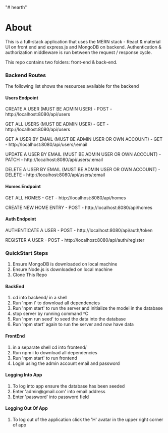 "# hearth" 

<h1> About </h1>

This is a full-stack application that uses the MERN stack - React & material UI on front end and express.js and MongoDB on backend. Authentication & authorization
middleware is run between the request / response cycle.

This repo contains two folders: front-end & back-end.

<h3> Backend Routes </h3>

The following list shows the resources available for the backend

<h4> Users Endpoint </h4>

<p> CREATE A USER (MUST BE ADMIN USER) - POST -  http://localhost:8080/api/users  </p>
<p> GET ALL USERS (MUST BE ADMIN USER)  - GET -  http://localhost:8080/api/users </p>
<p> GET A USER BY EMAIL (MUST BE ADMIN USER OR OWN ACCOUNT) - GET -  http://localhost:8080/api/users/:email </p>
<p> UPDATE A USER BY EMAIL (MUST BE ADMIN USER OR OWN ACCOUNT) - PATCH -  http://localhost:8080/api/users/:email </p>
<p> DELETE A USER BY EMAIL (MUST BE ADMIN USER OR OWN ACCOUNT) - DELETE -  http://localhost:8080/api/users/:email </p>

<h4> Homes Endpoint </h4>

<p> GET ALL HOMES - GET -  http://localhost:8080/api/homes </p>
<p> CREATE NEW HOME ENTRY - POST -  http://localhost:8080/api/homes </p>

<h4> Auth Endpoint </h4>

<p> AUTHENTICATE A USER - POST - http://localhost:8080/api/auth/token </p>
<p> REGISTER A USER - POST - http://localhost:8080/api/auth/register </p>

<h3> QuickStart Steps </h3>

<ol> 
    <li> Ensure MongoDB is downloaded on local machine </li>
    <li> Ensure Node.js is downloaded on local machine</li>
    <li> Clone This Repo</li>
</ol>

<h4> BackEnd </h4>
<ol> 
    <li> cd into backend/ in a shell</li>
    <li> Run 'npm i' to download all dependencies</li>
    <li> Run 'npm start' to run the server and initialize the model in the database</li>
    <li> stop server by running command ^C</li>
    <li> Run 'npm run seed' to seed the data into the database</li>
    <li> Run 'npm start' again to run the server and now have data</li>
</ol>

<h4> FrontEnd </h4>
<ol> 
    <li> in a separate shell cd into frontend/</li>
    <li> Run npm i to download all dependencies</li>
    <li> Run 'npm start' to run frontend</li>
    <li> Login using the admin account email and password</li>
</ol>

<h4> Logging Into App </h4>

<ol> 
    <li> To log into app ensure the database has been seeded</li>
    <li> Enter 'admin@gmail.com' into email address</li>
    <li> Enter 'password' into password field</li>
</ol>

<h4> Logging Out Of App </h4>
<ol> 
    <li> To log out of the application click the 'H' avatar in the upper right corner of app</li>
</ol>






